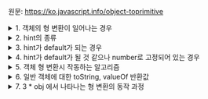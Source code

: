 원문: https://ko.javascript.info/object-toprimitive

<details>
  <summary>1. 객체의 형 변환이 일어나는 경우</summary>

  1. 수학 관련 함수 및 연산을 적용할 때 - 숫자형

  2. 출력할 때, 객체를 key로 사용할 때 등 - 문자형
</details>

<details>
  <summary>2. hint의 종류</summary>

  string / number / default
</details>

<details>
  <summary>3. hint가 default가 되는 경우</summary>

  1. +의 인수가 객체일 때. => 문자열을 합치는 연산자 or 숫자를 더해주는 연산자

  2. 동등 연산자를 사용해 객체-문자형, 객체-숫자형, 객체-심볼형 비교시

  일반적으로 number와 default는 동일하게 처리
</details>

<details>
  <summary>4. hint가 default가 될 것 같으나 number로 고정되어 있는 경우</summary>

  크기 비교 연산자(>, <)를 사용할 때.

  하위 호환성때문에 hint를 number로 고정
</details>

<details>
  <summary>5. 객체 형 변환시 작동하는 알고리즘</summary>

  1. 객체에 obj[Symbol.toPrimitive](hint) 메서드가 있는지 찾고, 있다면 호출

  2. 1에 해당하지 않고 hint가 'string'이라면 obj.toString() 혹은 obj.valueOf() 호출

  3. 1과 2에 해당하지 않고, hint가 'number'나 'default'라면 obj.valueOf() 혹은 obj.toString() 호출

  2번, 3번의 경우, 앞쪽에 명시한 메서드가 존재하지 않으면 뒤쪽 메서드를 호출
</details>

<details>
  <summary>6. 일반 객체에 대한 toString, valueOf 반환값</summary>

  toString: '[object Object]'

  valueOf: 객체 자신. 반환값이 객체 자신이므로 그 결과가 무시됨

  ```js
  let user = {name: 'John'};

  console.log(user.valueOf() === user); // true
  ```
</details>

<details>
  <summary>7. 3 * obj 에서 나타나는 형 변환의 동작 과정</summary>

  1. obj를 원시값으로 변환시킨다. 변환 규칙은 위 쪽의 내용들 (Symbol.toPrimitive, toString, valueOf)를 따른다.

  2. 변환된 원시값이 숫자형이 아니라면 다시 한번 숫자형으로 변환시킨다.
</details>

